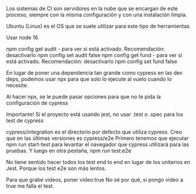 Los sistemas de CI son servidores en la nube que se encargan de este proceso, siempre con la misma configuración y con una instalación limpia.

Ubuntu (Linux) es el OS que se suele utilizar para este tipo de herramientas

Usar node 16

npm config get audit - para ver si está activado. Recomendación: desactivarlo
npm config set audit false
npm config get fund - para ver si está activado. Recomendación: desactivarlo
npm config set fund false

En lugar de poner una dependencia tan grande como cypress en las dev deps, podemos usar npx para que solo lo ejecute al vuelo cuando lo necesite.

Al hacer npx, se le puede pasar opciones para que no te pida la configuración de cypress

Importante! Si el proyecto está usando jest, no usar .test o .spec para los test de cypress

cypress/integration es el directorio por defecto que utiliza cypress. Creo que en las últimas versiones es cypress/e2e
Primero tenemos que ejecutar npm run start-test para levantar el navegador que cypress utilizará para las pruebas. Y luego en otra pestaña, npm run test:e2e

No tiene sentido hacer todos los test end to end en lugar de los unitarios en Jest. Porque los test e2e son más lentos.

Para que grabe videos, poner video:true
No sé por qué, si pongo video a true me falla el test.
